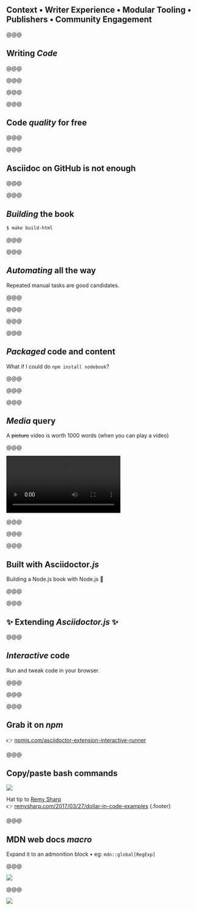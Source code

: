 <!-- .slide: data-state="contrasted" -->

## Context • Writer Experience • **Modular Tooling** • Publishers • Community Engagement


@@@

## Writing _Code_

@@@


<!-- .slide: data-background="images/asciidoctor-code.png" data-background-size="contain" -->

@@@


<!-- .slide: data-background="images/asciidoctor-code-include.png" data-background-size="contain" -->

@@@

<!-- .slide: data-background="images/asciidoctor-code-rendered.png" data-background-size="contain" -->

@@@

## Code _quality_ for free

@@@

<!-- .slide: data-background="images/writing-code-linting.png" data-background-size="contain" -->

@@@

## Asciidoc on GitHub is not enough

@@@

<!-- .slide: data-background="images/github-asciidoc.png" data-background-size="contain" -->

@@@

## _Building_ the book

```sh
$ make build-html
```

@@@

<!-- .slide: data-background="images/build-makefile.png" data-background-size="contain" -->

@@@

## _Automating_ all the way

Repeated manual tasks are good candidates.

@@@

<!-- .slide: data-background="images/book-build.png" data-background-size="contain" -->

@@@

<!-- .slide: data-background="images/book-build-config.png" data-background-size="contain" -->

@@@

<!-- .slide: data-background="images/book-build-perks.png" data-background-size="contain" -->


@@@

## _Packaged_ code and content

What if I could do `npm install nodebook`?

@@@

<!-- .slide: data-background="images/book-npm.png" data-background-size="contain" -->

@@@

<!-- .slide: data-background="images/book-cli.png" data-background-size="contain" -->

@@@

## _Media_ query

A ~~picture~~ video is worth 1000 words (when you can play a video)

@@@

<video data-autoplay src="https://thom4.net/node.js/chapter-09/videos/browser-sync.mp4"></video>

@@@

<!-- .slide: data-background="images/asciidoctor-video.png" data-background-size="contain" -->

@@@

<!-- .slide: data-background="images/asciidoctor-dynamic-blocks.png" data-background-size="contain" -->

@@@

## Built with Asciidoctor<em>.js</em>

Building a Node.js book with Node.js 🙌

@@@

<!-- .slide: data-background="images/community-build.png" data-background-size="contain" -->

@@@

## ✨ Extending _Asciidoctor.js_ ✨


@@@

## _Interactive_ code


Run and tweak code in your browser.

@@@


<!-- .slide: data-background="images/plain-code-example.png" data-background-size="" -->

@@@

<!-- .slide: data-background="images/runner-demo.gif" data-background-size="contain" -->


@@@

## Grab it on _npm_

👉 [npmjs.com/asciidoctor-extension-interactive-runner][runner]

[runner]: http://npmjs.com/asciidoctor-extension-interactive-runner


@@@

## Copy/paste bash commands

![](images/asciidoctor-bash-dollar.png)

Hat tip to [Remy Sharp][] <br> 👉 [remysharp.com/2017/03/27/dollar-in-code-examples][dollar-code] {.footer}

[dollar-code]: https://remysharp.com/2017/03/27/dollar-in-code-examples
[Remy Sharp]: https://remysharp.com/

@@@

## MDN web docs _macro_

Expand it to an admonition block • eg: `mdn::global[RegExp]`

@@@

![](images/asciidoc-macro-rendered.png)

@@@

![](images/asciidoc-macro-source.png)
